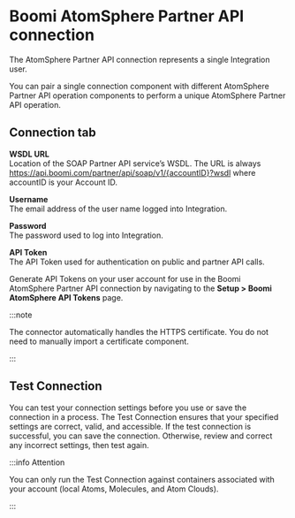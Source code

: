 # Boomi AtomSphere Partner API connection 

<head>
  <meta name="guidename" content="Integration"/>
  <meta name="context" content="GUID-588b535f-689b-4faa-8902-ae204e87c282"/>
</head>


The AtomSphere Partner API connection represents a single Integration user.

You can pair a single connection component with different AtomSphere Partner API operation components to perform a unique AtomSphere Partner API operation.

## **Connection** tab 

**WSDL URL**    
Location of the SOAP Partner API service’s WSDL. The URL is always https://api.boomi.com/partner/api/soap/v1/{accountID}?wsdl where accountID is your Account ID.

**Username**    
The email address of the user name logged into Integration.

**Password**    
The password used to log into Integration.

**API Token**     
The API Token used for authentication on public and partner API calls.

Generate API Tokens on your user account for use in the Boomi AtomSphere Partner API connection by navigating to the **Setup \> Boomi AtomSphere API Tokens** page.


:::note

The connector automatically handles the HTTPS certificate. You do not need to manually import a certificate component.

:::

## Test Connection

You can test your connection settings before you use or save the connection in a process. The Test Connection ensures that your specified settings are correct, valid, and accessible. If the test connection is successful, you can save the connection. Otherwise, review and correct any incorrect settings, then test again.


:::info Attention

You can only run the Test Connection against containers associated with your account (local Atoms, Molecules, and Atom Clouds).

:::